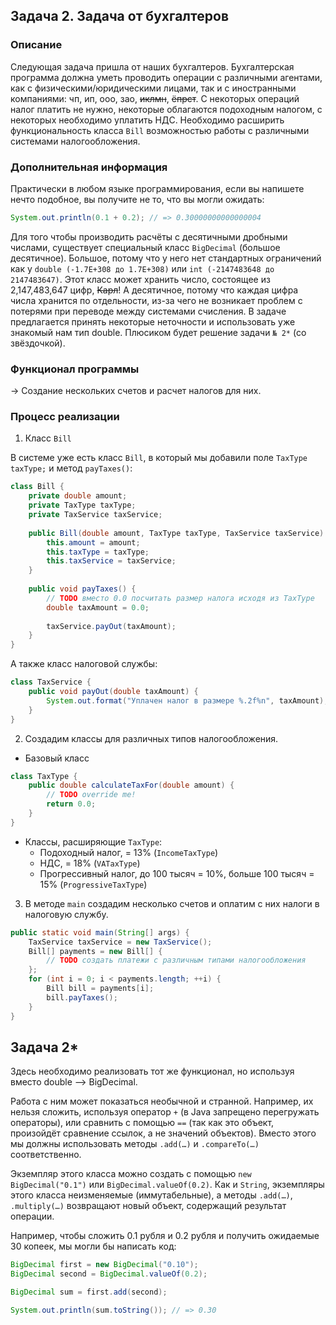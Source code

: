 ## Задача 2. Задача от бухгалтеров

### Описание
Следующая задача пришла от наших бухгалтеров.
Бухгалтерская программа должна уметь проводить операции c различными агентами, как c физическими/юридическими лицами, так и с иностранными компаниями: чп, ип, ооо, зао, ~~иклмн~~, ~~ёпрст~~.
С некоторых операций налог платить не нужно, некоторые облагаются подоходным налогом, с некоторых необходимо уплатить НДС.
Необходимо расширить функциональность класса `Bill` возможностью работы с различными системами налогообложения.

### Дополнительная информация
Практически в любом языке программирования, если вы напишете нечто подобное, вы получите не то, что вы могли ожидать: 
```java 
System.out.println(0.1 + 0.2); // => 0.30000000000000004
```

Для того чтобы производить расчёты с десятичными дробными числами, существует специальный класс `BigDecimal` (большое десятичное). Большое, потому что у него нет стандартных ограничений как у `double (-1.7E+308 до 1.7E+308)` или `int (-2147483648 до 2147483647)`.
Этот класс может хранить число, состоящее из 2,147,483,647 цифр, ~~Карл~~! А десятичное, потому что каждая цифра числа хранится по отдельности, из-за чего не возникает проблем с потерями при переводе между системами счисления.
В задаче предлагается принять некоторые неточности и использовать уже знакомый нам тип double. Плюсиком будет решение задачи `№ 2*` (со звёздочкой).

### Функционал программы

→ Создание нескольких счетов и расчет налогов для них.

### Процесс реализации
1. Класс `Bill`

В системе уже есть класс `Bill`, в который мы добавили поле `TaxType taxType;` и метод `payTaxes()`:

```java
class Bill {
    private double amount;
    private TaxType taxType;
    private TaxService taxService;
    
    public Bill(double amount, TaxType taxType, TaxService taxService) {
        this.amount = amount;
        this.taxType = taxType;
        this.taxService = taxService;
    }
    
    public void payTaxes() {
        // TODO вместо 0.0 посчитать размер налога исходя из TaxType
        double taxAmount = 0.0;
        
        taxService.payOut(taxAmount);
    }
}
```

А также класс налоговой службы:
```java
class TaxService {
    public void payOut(double taxAmount) {
        System.out.format("Уплачен налог в размере %.2f%n", taxAmount);
    }
}
```

2. Создадим классы для различных типов налогообложения.
* Базовый класс
```java 
class TaxType {
    public double calculateTaxFor(double amount) {
        // TODO override me!
        return 0.0;
    }
}
```
* Классы, расширяющие `TaxType`:
     * Подоходный налог, = 13% (`IncomeTaxType`)
     * НДС, = 18% (`VATaxType`)
     * Прогрессивный налог, до 100 тысяч = 10%, больше 100 тысяч = 15% (`ProgressiveTaxType`)

3. В методе `main` создадим несколько счетов и оплатим с них налоги в налоговую службу.

```java
public static void main(String[] args) {
    TaxService taxService = new TaxService();
    Bill[] payments = new Bill[] {
        // TODO создать платежи с различным типами налогообложения
    };
    for (int i = 0; i < payments.length; ++i) {
        Bill bill = payments[i];
        bill.payTaxes();
    }
}
```

## Задача 2* 

Здесь необходимо реализовать тот же функционал, но используя вместо double –> BigDecimal.

Работа с ним может показаться необычной и странной. Например, их нельзя сложить, используя оператор `+` (в Java запрещено перегружать операторы), или сравнить с помощью `==` (так как это объект, произойдёт сравнение ссылок, а не значений объектов). Вместо этого мы должны использовать методы `.add(…)` и `.compareTo(…)` соответственно.

Экземпляр этого класса можно создать с помощью `new BigDecimal("0.1")` или `BigDecimal.valueOf(0.2)`.
Как и `String`, экземпляры этого класса неизменяемые (иммутабельные), а методы `.add(…)`, `.multiply(…)` возвращают новый объект, содержащий результат операции.

Например, чтобы сложить 0.1 рубля и 0.2 рубля и получить ожидаемые 30 копеек, мы могли бы написать код:

```java
BigDecimal first = new BigDecimal("0.10");
BigDecimal second = BigDecimal.valueOf(0.2);

BigDecimal sum = first.add(second);

System.out.println(sum.toString()); // => 0.30
```

